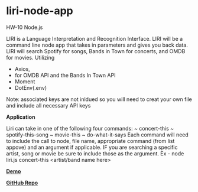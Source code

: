 # liri-node-app
HW-10 Node.js

LIRI is a Language Interpretation and Recognition Interface. LIRI will be a command line node app that takes in parameters and gives you back data.
LIRI will search Spotify for songs, Bands in Town for concerts, and OMDB for movies. Utilizing 
  * Axios, 
   * for OMDB API and the Bands In Town API
  * Moment
  * DotEnv(.env)
  
Note: associated keys are not inldued so you will need to creat your own file and include all necessary API keys

**Application**

Liri can take in one of the following four commands: 
    ~ concert-this
    ~ spotify-this-song
    ~ movie-this
    ~ do-what-it-says
Each command will need to include the call to node, file name, appropriate command (from list appove) and an argument if applicable. IF you are searching a specific artist, song or movie be sure to include those as the argument. 
Ex - node liri.js concert-this <artist/band name here>

**[Demo](https://drive.google.com/file/d/1VJHQ3Z6VIfjJ82s54wb5RKmsNBhYrFhe/view?usp=sharing)**

**[GitHub Repo](https://github.com/nellie-geek/liri-node-app)** 
